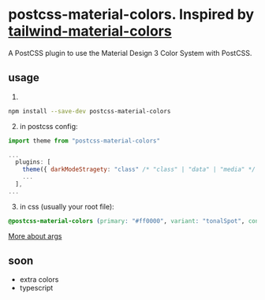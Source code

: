 # postcss-material-colors. Inspired by [tailwind-material-colors](https://github.com/JavierM42/tailwind-material-colors)

A PostCSS plugin to use the Material Design 3 Color System with PostCSS.

## usage

1.

```bash
npm install --save-dev postcss-material-colors
```

2. in postcss config:

```js
import theme from "postcss-material-colors"

...
  plugins: [
    theme({ darkModeStragety: "class" /* "class" | "data" | "media" */ }),
    ...
  ],
...
```

3. in css (usually your root file):

```css
@postcss-material-colors (primary: "#ff0000", variant: "tonalSpot", contrast: 0.0);
```

[More about args](https://github.com/material-foundation/material-color-utilities/blob/main/dev_guide/creating_color_scheme.md)

## soon

- extra colors
- typescript
